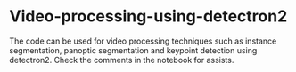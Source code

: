 # Video-processing-using-detectron2

The code can be used for video processing techniques such as instance segmentation, panoptic segmentation and keypoint detection using detectron2.
Check the comments in the notebook for assists.
